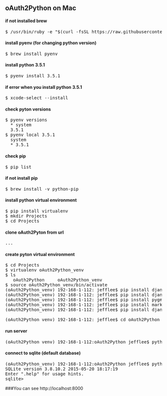 ## oAuth2Python on Mac
#### if not installed brew
<pre>
$ /usr/bin/ruby -e "$(curl -fsSL https://raw.githubusercontent.com/Homebrew/install/master/install)"
</pre>
#### install pyenv (for changing python version)
<pre>
$ brew install pyenv
</pre>
#### install python 3.5.1
<pre>
$ pyenv install 3.5.1
</pre>
#### if error when you install python 3.5.1
<pre>
$ xcode-select --install
</pre>
#### check pyton versions
<pre>
$ pyenv versions
  * system
  3.5.1
$ pyenv local 3.5.1
  system
  * 3.5.1
</pre>
#### check pip 
<pre>
$ pip list
</pre>
#### if not install pip
<pre>
$ brew install -v python-pip
</pre>
#### install python virtual environment
<pre>
$ pip install virtualenv
$ mkdir Projects
$ cd Projects
</pre>
#### clone oAuth2Pyton from url
<pre>...</pre>
#### create pyton virtual environment
<pre>
$ cd Projects
$ virtualenv oAuth2Python_venv
$ ls
   oAuth2Python		oAuth2Python_venv
$ source oAuth2Python_venv/bin/activate
(oAuth2Python_venv) 192-168-1-112: jefflee$ pip install django
(oAuth2Python_venv) 192-168-1-112: jefflee$ pip install djangorestframework
(oAuth2Python_venv) 192-168-1-112: jefflee$ pip install pygments
(oAuth2Python_venv) 192-168-1-112: jefflee$ pip install markdown
(oAuth2Python_venv) 192-168-1-112: jefflee$ pip install django-filter

(oAuth2Python_venv) 192-168-1-112: jefflee$ cd oAuth2Python
</pre>
#### run server
<pre>
(oAuth2Python_venv) 192-168-1-112:oAuth2Python jefflee$ python manage.py runserver
</pre>

#### connect to sqlite (default database)
<pre>
(oAuth2Python_venv) 192-168-1-112:oAuth2Python jefflee$ python manage.py dbshell
SQLite version 3.8.10.2 2015-05-20 18:17:19
Enter ".help" for usage hints.
sqlite> 
</pre>

###You can see http://localhost:8000
